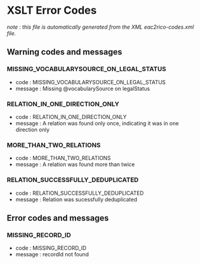 # XSLT Error Codes
_note : this file is automatically generated from the XML eac2rico-codes.xml file._


## Warning codes and messages
		
### MISSING_VOCABULARYSOURCE_ON_LEGAL_STATUS
  - code : MISSING_VOCABULARYSOURCE_ON_LEGAL_STATUS
  - message : Missing @vocabularySource on legalStatus
### RELATION_IN_ONE_DIRECTION_ONLY
  - code : RELATION_IN_ONE_DIRECTION_ONLY
  - message : A relation was found only once, indicating it was in one direction only
### MORE_THAN_TWO_RELATIONS
  - code : MORE_THAN_TWO_RELATIONS
  - message : A relation was found more than twice
### RELATION_SUCCESSFULLY_DEDUPLICATED
  - code : RELATION_SUCCESSFULLY_DEDUPLICATED
  - message : Relation was sucessfully deduplicated
## Error codes and messages
		
### MISSING_RECORD_ID
  - code : MISSING_RECORD_ID
  - message : recordId not found